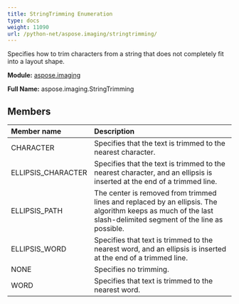 ```yaml
---
title: StringTrimming Enumeration
type: docs
weight: 11090
url: /python-net/aspose.imaging/stringtrimming/
---
```


Specifies how to trim characters from a string that does not completely fit into a layout shape.

**Module:** [aspose.imaging](/imaging/python-net/aspose.imaging/)

**Full Name:** aspose.imaging.StringTrimming

## **Members**
| **Member name** | **Description** |
| :- | :- |
| CHARACTER | Specifies that the text is trimmed to the nearest character. |
| ELLIPSIS_CHARACTER | Specifies that the text is trimmed to the nearest character, and an ellipsis is inserted at the end of a trimmed line. |
| ELLIPSIS_PATH | The center is removed from trimmed lines and replaced by an ellipsis. The algorithm keeps as much of the last slash-delimited segment of the line as possible. |
| ELLIPSIS_WORD | Specifies that text is trimmed to the nearest word, and an ellipsis is inserted at the end of a trimmed line. |
| NONE | Specifies no trimming. |
| WORD | Specifies that text is trimmed to the nearest word. |
